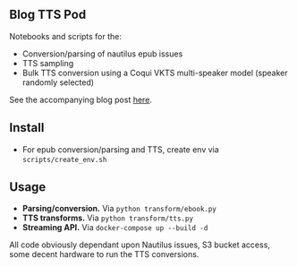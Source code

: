 ## Blog TTS Pod
Notebooks and scripts for the:

- Conversion/parsing of nautilus epub issues
- TTS sampling
- Bulk TTS conversion using a Coqui VKTS multi-speaker model (speaker randomly selected)

See the accompanying blog post [here](https://www.samhardyhey.com/poor-mans-asr-pt-1).

## Install
- For epub conversion/parsing and TTS, create env via `scripts/create_env.sh`

## Usage
- **Parsing/conversion.** Via `python transform/ebook.py`
- **TTS transforms.** Via `python transform/tts.py`
- **Streaming API.** Via `docker-compose up --build -d`

All code obviously dependant upon Nautilus issues, S3 bucket access, some decent hardware to run the TTS conversions.